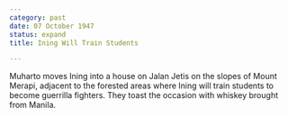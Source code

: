 ```yaml
---
category: past
date: 07 October 1947
status: expand
title: Ining Will Train Students

---
```



Muharto moves Ining into a house on Jalan Jetis on
the slopes of Mount Merapi, adjacent to the forested areas where Ining
will train students to become guerrilla fighters. They toast the
occasion with whiskey brought from Manila.
